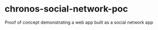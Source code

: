 # chronos-social-network-poc
Proof of concept demonstrating a web app built as a social network app
